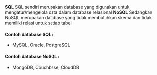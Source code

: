 **SQL** SQL sendiri merupakan database yang digunakan untuk mengatur/mengelola data dalam database relasional **NoSQL** Sedangkan NoSQL merupakan database yang tidak membutuhkan skema dan tidak memiliki relasi untuk setiap tabel

#### Contoh database SQL :
- MySQL, Oracle, PostgreSQL
#### Contoh database NoSQL :
- MongoDB, Couchbase, CloudDB